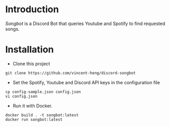 # Introduction

*Songbot* is a Discord Bot that queries Youtube and Spotify to find requested songs.

# Installation

- Clone this project
```
git clone https://github.com/vincent-heng/discord-songbot
```

- Set the Spotify, Youtube and Discord API keys in the configuration file
```
cp config-sample.json config.json
vi config.json
```

- Run it with Docker.
```
docker build . -t songbot:latest
docker run songbot:latest
```
